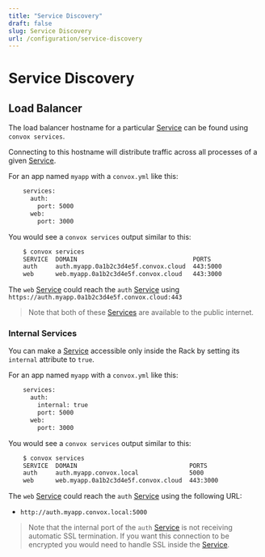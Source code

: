 ```yaml
---
title: "Service Discovery"
draft: false
slug: Service Discovery
url: /configuration/service-discovery
---
```

# Service Discovery

## Load Balancer

The load balancer hostname for a particular [Service](/reference/primitives/app/service) can
be found using `convox services`.

Connecting to this hostname will distribute traffic across all processes of a given
[Service](/reference/primitives/app/service).

For an app named `myapp` with a `convox.yml` like this:
```html
    services:
      auth:
        port: 5000
      web:
        port: 3000
```
You would see a `convox services` output similar to this:
```html
    $ convox services
    SERVICE  DOMAIN                                PORTS
    auth     auth.myapp.0a1b2c3d4e5f.convox.cloud  443:5000
    web      web.myapp.0a1b2c3d4e5f.convox.cloud   443:3000
```
The `web` [Service](/reference/primitives/app/service) could reach the `auth`
[Service](/reference/primitives/app/service) using `https://auth.myapp.0a1b2c3d4e5f.convox.cloud:443`

> Note that both of these [Services](/reference/primitives/app/service) are available to the public internet.

### Internal Services

You can make a [Service](/reference/primitives/app/service) accessible only inside the Rack
by setting its `internal` attribute to `true`.

For an app named `myapp` with a `convox.yml` like this:
```html
    services:
      auth:
        internal: true
        port: 5000
      web:
        port: 3000
```
You would see a `convox services` output similar to this:
```html
    $ convox services
    SERVICE  DOMAIN                               PORTS
    auth     auth.myapp.convox.local              5000
    web      web.myapp.0a1b2c3d4e5f.convox.cloud  443:3000
```
The `web` [Service](/reference/primitives/app/service) could reach the `auth` [Service](/reference/primitives/app/service) using the following URL:

* `http://auth.myapp.convox.local:5000`

> Note that the internal port of the `auth` [Service](/reference/primitives/app/service) is not receiving
> automatic SSL termination. If you want this connection to be encrypted you would need to handle SSL
> inside the [Service](/reference/primitives/app/service).
